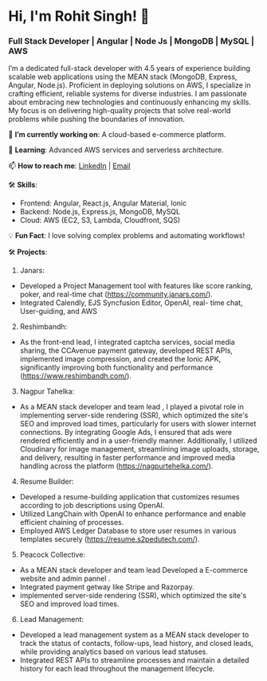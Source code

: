 # Hi, I'm Rohit Singh! 👋

### Full Stack Developer | Angular | Node Js | MongoDB | MySQL | AWS

I’m a dedicated full-stack developer with 4.5 years of experience building scalable web applications using the MEAN stack (MongoDB, Express, Angular, Node.js). Proficient in deploying solutions on AWS, I specialize in crafting efficient, reliable systems for diverse industries. I am passionate about embracing new technologies and continuously enhancing my skills. My focus is on delivering high-quality projects that solve real-world problems while pushing the boundaries of innovation.

🔭 **I’m currently working on**: A cloud-based e-commerce platform.

🌱 **Learning**: Advanced AWS services and serverless architecture.

📫 **How to reach me**: [LinkedIn](https://www.linkedin.com/in/rohit-singh-53477a14a/) | [Email](mailto:rohitjsingh16@gmail.com)

🛠️ **Skills**:
- Frontend: Angular, React.js, Angular Material, Ionic
- Backend: Node.js, Express.js, MongoDB, MySQL
- Cloud: AWS (EC2, S3, Lambda, Cloudfront, SQS)

💡 **Fun Fact**: I love solving complex problems and automating workflows!

🛠️ **Projects**:

1) Janars:

- Developed a Project Management tool with features like
score ranking, poker, and real-time chat
(https://community.janars.com/).
- Integrated Calendly, EJS Syncfusion Editor, OpenAI, real-
time chat, User-guiding, and AWS

2) Reshimbandh:

- As the front-end lead, I integrated captcha services, social media sharing, the CCAvenue payment gateway, developed REST APIs, implemented image compression, and created the Ionic APK, significantly improving both functionality and performance (https://www.reshimbandh.com/).

3) Nagpur Tahelka:

- As a MEAN stack developer and team lead , I played a pivotal role in implementing server-side rendering (SSR), which optimized the site's SEO and improved load times, particularly for users with slower internet connections. By integrating Google Ads, I ensured that ads were rendered efficiently and in a user-friendly manner. Additionally, I utilized Cloudinary for image management, streamlining image uploads, storage, and delivery, resulting in faster performance and improved media handling across the platform (https://nagpurtehelka.com/).

4) Resume Builder:

- Developed a resume-building application that customizes resumes according to job descriptions using OpenAI.
- Utilized LangChain with OpenAI to enhance performance and enable efficient chaining of processes.
- Employed AWS Ledger Database to store user resumes in various templates securely (https://resume.s2pedutech.com/).

5) Peacock Collective:

- As a MEAN stack developer and team lead Developed a E-commerce website and admin pannel .
- Integrated payment getway like Stripe and Razorpay.
- implemented server-side rendering (SSR), which optimized the site's SEO and improved load times.

6) Lead Management:

- Developed a lead management system as a MEAN stack developer to track the status of contacts, follow-ups, lead history, and closed leads, while providing analytics based on various lead statuses.
- Integrated REST APIs to streamline processes and maintain a detailed history for each lead throughout the management lifecycle.

